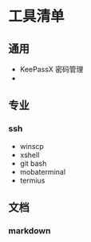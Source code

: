 # 工具清单

## 通用

- KeePassX 密码管理
- 

## 专业

### ssh

- winscp
- xshell
- git bash
- mobaterminal
- termius

## 文档

### markdown

